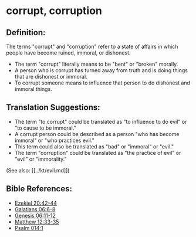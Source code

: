 # corrupt, corruption #

## Definition: ##

The terms "corrupt" and "corruption" refer to a state of affairs in which people have become ruined, immoral, or dishonest.

* The term "corrupt" literally means to be "bent" or "broken" morally.
* A person who is corrupt has turned away from truth and is doing things that are dishonest or immoral.
* To corrupt someone means to influence that person to do dishonest and immoral things.

## Translation Suggestions: ##

* The term "to corrupt" could be translated as "to influence to do evil" or "to cause to be immoral."
* A corrupt person could be described as a person "who has become immoral" or "who practices evil."
* This term could also be translated as "bad" or "immoral" or "evil."
* The term "corruption" could be translated as "the practice of evil" or "evil" or "immorality."

(See also: [[../kt/evil.md]])

## Bible References: ##

* [Ezekiel 20:42-44](en/tn/ezk/help/20/42)
* [Galatians 06:6-8](en/tn/gal/help/06/06)
* [Genesis 06:11-12](en/tn/gen/help/06/11)
* [Matthew 12:33-35](en/tn/mat/help/12/33)
* [Psalm 014:1](en/tn/psa/help/14/01)